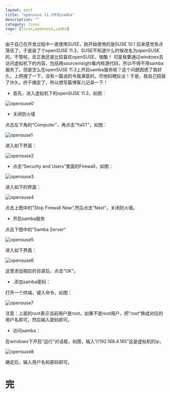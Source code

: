 ```yaml
---
layout: post
title: "opensuse 11.3开启samba"
description: ""
category: linux
tags: [linux,opensuse,samba]
---
```


由于自己在开发过程中一直使用SUSE，刚开始使用的是SUSE 10.1 后来感觉有点落伍了，于是装了个openSUSE 11.3，SUSE不知道什么时候改名为openSUSE的，不管啦，反正我还是比较喜欢openSUSE，很酷！
可是我要通过windows去访问虚拟机下的内容，包括用sourceinsight看内核源代码，所以不得不用samba服务了。但是怎么在openSUSE 11.3上开启samba服务呢？这个问题困惑了我好久，上网搜了一下，没有一篇说的令我满意的，尽他妈瞎扯淡！于是，我自己捣鼓了许久，终于搞定了，所以想写篇博客儿记录一下！  

* 首先，进入虚拟机下的openSUSE 11.3，如图：  

![opensuse0](/images/opensuse0.jpg)  

* 关闭防火墙

点击左下角的“Computer”，再点击“YaST”，如图：  

![opensuse1](/images/opensuse1.jpg)   

进入如下界面：  

![opensuse2](/images/opensuse2.jpg)  

* 点击“Security and Users”里面的Firewall，如图：  

![opensuse3](/images/opensuse3.jpg)  

进入如下的界面：  

![opensuse4](/images/opensuse4.jpg)  

点击上图中的”Stop Firewall Now“,然后点击”Next“，关闭防火墙。 

* 开启samba服务  

点击下图中的”Samba Server“  

![opensuse5](/images/opensuse5.jpg)  

进入如下界面：  

![opensuse6](/images/opensuse6.jpg)  

这里添加相应的目录后，点击”OK“。  

* .添加samba密码：  


打开一个终端，键入命令，如图：  

![opensuse7](/images/opensuse7.jpg)  

注意：上面的root表示当前用户是root，如果不是root用户，把”root“换成对应的用户名即可，然后输入密码即可。  

* 访问samba：  

在windows下开启”运行“对话框，如图，输入”//192.168.4.185“这是虚拟机的ip，  

![opensuse8](/images/opensuse8.jpg)  

确定后，输入用户名和密码即可。  

# 完

